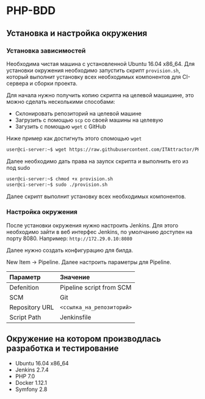 # PHP-BDD

## Установка и настройка окружения

### Установка зависимостей

Необходима чистая машина с установленной Ubuntu 16.04 x86_64\. Для установки окружения необходимо запустить скрипт `provision.sh`, который выполнит установку всех необходимых компонентов для CI-сервера и сборки проекта.

Для начала нужно получить копию скрипта на целевой машишине, это можно сделать несколькими способами:

- Склонировать репозиторий на целевой машине
- Загрузить с помощью `scp` со своей машины на целевую
- Загузить с помощью `wget` с GitHub

Ниже пример как достигнуть этого спомощью `wget`

```sh
user@ci-server:~$ wget https://raw.githubusercontent.com/ITAttractor/PHP-BDD/master/provision.sh
```

Далее необходимо дать права на заупск скрипта и выполнить его из под sudo

```sh
user@ci-server:~$ chmod +x provision.sh
user@ci-server:~$ sudo ./provision.sh
```

Далее скрипт выполнит установку всех необходимых компонентов.

### Настройка окружения

После установки окружения нужно настроить Jenkins. Для этого необходимо зайти в веб интерфес Jenkins, по умолчанию доступен на порту 8080\. Например: `http://172.29.0.10:8080`

Далее нужно создать конфигурацию для билда.

New Item -> Pipeline. Далее настроить параметры для Pipeline.

Параметр       | Значение
:------------- | :------------------------
Defenition     | Pipeline script from SCM
SCM            | Git
Repository URL | `<ссылка_на_репозиторий>`
Script Path    | Jenkinsfile

## Окружение на котором производлась разработка и тестирование

- Ubuntu 16.04 x86_64
- Jenkins 2.7.4
- PHP 7.0
- Docker 1.12.1
- Symfony 2.8

